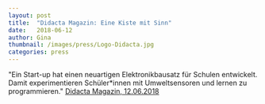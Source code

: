 ```yaml
---
layout: post
title:  "Didacta Magazin: Eine Kiste mit Sinn"
date:   2018-06-12 
author: Gina
thumbnail: /images/press/Logo-Didacta.jpg
categories: press
---
```

"Ein Start-up hat einen neuartigen Elektronikbausatz für Schulen entwickelt. Damit experimentieren Schüler\*innen mit Umweltsensoren und lernen zu programmieren."
<a href="http://www.avr-emags.de/emags/didacta/didacta_2_2018/#30">Didacta Magazin, 12.06.2018</a>
